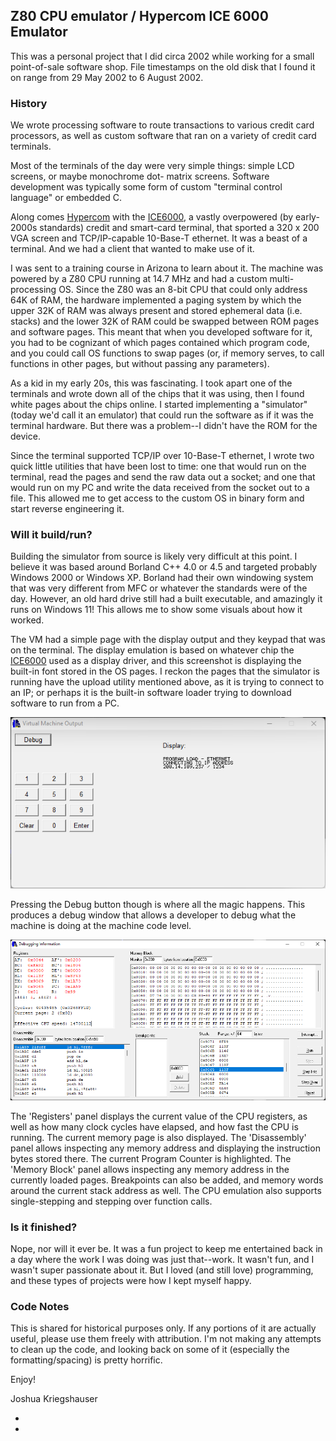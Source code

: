 ## Z80 CPU emulator / Hypercom ICE 6000 Emulator

This was a personal project that I did circa 2002 while working for a small point-of-sale software shop.
File timestamps on the old disk that I found it on range from 29 May 2002 to 6 August 2002.

### History

We wrote processing software to route transactions to various credit card processors, as well as custom
software that ran on a variety of credit card terminals.

Most of the terminals of the day were very simple things: simple LCD screens, or maybe monochrome dot-
matrix screens. Software development was typically some form of custom "terminal control language" or
embedded C.

Along comes [Hypercom][1] with the [ICE6000][2], a vastly overpowered (by early-2000s standards)
credit and smart-card terminal, that sported a 320 x 200 VGA screen and TCP/IP-capable 10-Base-T ethernet.
It was a beast of a terminal. And we had a client that wanted to make use of it.

I was sent to a training course in Arizona to learn about it. The machine was powered by a Z80 CPU running
at 14.7 MHz and had a custom multi-processing OS. Since the Z80 was an 8-bit CPU that could only address
64K of RAM, the hardware implemented a paging system by which the upper 32K of RAM was always present and
stored ephemeral data (i.e. stacks) and the lower 32K of RAM could be swapped between ROM pages and software
pages. This meant that when you developed software for it, you had to be cognizant of which pages contained
which program code, and you could call OS functions to swap pages (or, if memory serves, to call functions
in other pages, but without passing any parameters).

As a kid in my early 20s, this was fascinating. I took apart one of the terminals and wrote down all of the
chips that it was using, then I found white pages about the chips online. I started implementing a "simulator"
(today we'd call it an emulator) that could run the software as if it was the terminal hardware. But there
was a problem--I didn't have the ROM for the device.

Since the terminal supported TCP/IP over 10-Base-T ethernet, I wrote two quick little utilities that have
been lost to time: one that would run on the terminal, read the pages and send the raw data out a socket;
and one that would run on my PC and write the data received from the socket out to a file. This allowed
me to get access to the custom OS in binary form and start reverse engineering it.

### Will it build/run?

Building the simulator from source is likely very difficult at this point. I believe it was based around
Borland C++ 4.0 or 4.5 and targeted probably Windows 2000 or Windows XP. Borland had their own windowing
system that was very different from MFC or whatever the standards were of the day. However, an old hard
drive still had a built executable, and amazingly it runs on Windows 11! This allows me to show some
visuals about how it worked.

The VM had a simple page with the display output and they keypad that was on the terminal. The display
emulation is based on whatever chip the [ICE6000][2] used as a display driver, and this screenshot is
displaying the built-in font stored in the OS pages. I reckon the pages that the simulator is running have the
upload utility mentioned above, as it is trying to connect to an IP; or perhaps it is the built-in software
loader trying to download software to run from a PC.

![The VM Output Window](assets/vm.png)

Pressing the Debug button though is where all the magic happens. This produces a debug window that allows a
developer to debug what the machine is doing at the machine code level.

![The Debug Information Window](assets/debug.png)

The 'Registers' panel displays the current value of the CPU registers, as well as how many clock cycles
have elapsed, and how fast the CPU is running. The current memory page is also displayed. The 'Disassembly'
panel allows inspecting any memory address and displaying the instruction bytes stored there. The current
Program Counter is highlighted. The 'Memory Block' panel allows inspecting any memory address in the
currently loaded pages. Breakpoints can also be added, and memory words around the current stack address as well.
The CPU emulation also supports single-stepping and stepping over function calls.

### Is it finished?

Nope, nor will it ever be. It was a fun project to keep me entertained back in a day where the work I was doing
was just that--work. It wasn't fun, and I wasn't super passionate about it. But I loved (and still love)
programming, and these types of projects were how I kept myself happy.

### Code Notes

This is shared for historical purposes only. If any portions of it are actually useful, please use them freely
with attribution. I'm not making any attempts to clean up the code, and looking back on some of it (especially
the formatting/spacing) is pretty horrific.

Enjoy!

Joshua Kriegshauser

* [1]: https://en.wikipedia.org/wiki/Hypercom "Hypercom"
* [2]: https://www.posnetwork.net/hypercom-ice-6000/ "ICE 6000"
